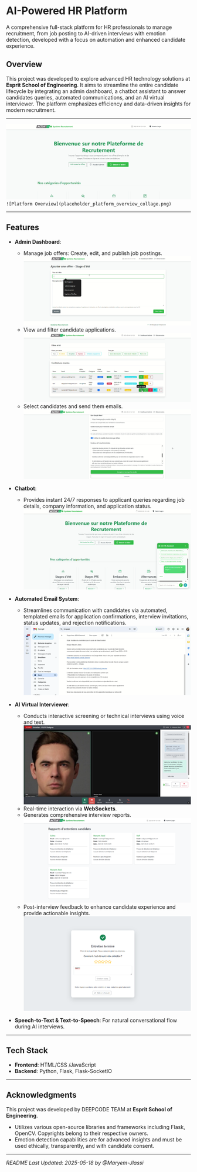 # AI-Powered HR Platform

A comprehensive full-stack platform for HR professionals to manage recruitment, from job posting to AI-driven interviews with emotion detection, developed with a focus on automation and enhanced candidate experience.

## Overview

This project was developed to explore advanced HR technology solutions at **Esprit School of Engineering**. It aims to streamline the entire candidate lifecycle by integrating an admin dashboard, a chatbot assistant to answer candidates queries, automated communications, and an AI virtual interviewer. The platform emphasizes efficiency and data-driven insights for modern recruitment.

---
![Platform Overview](screenshots/homepage.png)
`![Platform Overview](placeholder_platform_overview_collage.png)`

---

## Features

*   **Admin Dashboard**:
    *   Manage job offers: Create, edit, and publish job postings.
        ![Admin - Create Job Offer](screenshots/add_offer.png)
    *   View and filter candidate applications.
        ![Admin - Candidate Listing](screenshots/filter.png)
    *   Select candidates and send them emails. 
        ![Admin - Automated Communication](screenshots/send_email.png)

*   **Chatbot**:
    *   Provides instant 24/7 responses to applicant queries regarding job details, company information, and application status.
        ![Chatbot Interaction](screenshots/chatbot_assistant.png)

*   **Automated Email System**:
    *   Streamlines communication with candidates via automated, templated emails for application confirmations, interview invitations, status updates, and rejection notifications.
       ![Automated Communication](screenshots/email_sent.png)


*   **AI Virtual Interviewer**:
    *   Conducts interactive screening or technical interviews using voice and text.
        ![AI Interview - Candidate View](screenshots/interface.png)
    *   Real-time interaction via **WebSockets**.
    *   Generates comprehensive interview reports.
        ![Interview Report Snippet](screenshots/reports.png)
    *    Post-interview feedback to enhance candidate experience and provide actionable insights.
        ![Interview Feedback](screenshots/feedback.png)
    
*   **Speech-to-Text & Text-to-Speech**: For natural conversational flow during AI interviews.

---

## Tech Stack

*   **Frontend**: HTML/CSS /JavaScript
*   **Backend**: Python, Flask, Flask-SocketIO
---

## Acknowledgments

This project was developed by DEEPCODE TEAM at **Esprit School of Engineering**.

*   Utilizes various open-source libraries and frameworks including Flask, OpenCV. Copyrights belong to their respective owners.
*   Emotion detection capabilities are for advanced insights and must be used ethically, transparently, and with candidate consent.

---
*README Last Updated: 2025-05-18 by @Maryem-Jlassi*
```
